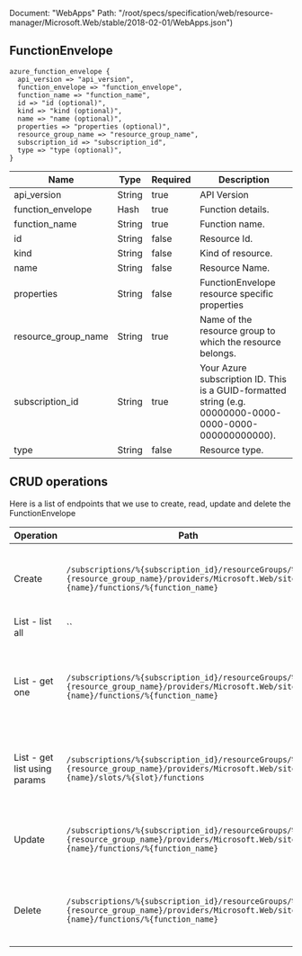 Document: "WebApps"
Path: "/root/specs/specification/web/resource-manager/Microsoft.Web/stable/2018-02-01/WebApps.json")

## FunctionEnvelope

```puppet
azure_function_envelope {
  api_version => "api_version",
  function_envelope => "function_envelope",
  function_name => "function_name",
  id => "id (optional)",
  kind => "kind (optional)",
  name => "name (optional)",
  properties => "properties (optional)",
  resource_group_name => "resource_group_name",
  subscription_id => "subscription_id",
  type => "type (optional)",
}
```

| Name        | Type           | Required       | Description       |
| ------------- | ------------- | ------------- | ------------- |
|api_version | String | true | API Version |
|function_envelope | Hash | true | Function details. |
|function_name | String | true | Function name. |
|id | String | false | Resource Id. |
|kind | String | false | Kind of resource. |
|name | String | false | Resource Name. |
|properties | String | false | FunctionEnvelope resource specific properties |
|resource_group_name | String | true | Name of the resource group to which the resource belongs. |
|subscription_id | String | true | Your Azure subscription ID. This is a GUID-formatted string (e.g. 00000000-0000-0000-0000-000000000000). |
|type | String | false | Resource type. |



## CRUD operations

Here is a list of endpoints that we use to create, read, update and delete the FunctionEnvelope

| Operation | Path | Verb | Description | OperationID |
| ------------- | ------------- | ------------- | ------------- | ------------- |
|Create|`/subscriptions/%{subscription_id}/resourceGroups/%{resource_group_name}/providers/Microsoft.Web/sites/%{name}/functions/%{function_name}`|Put|Create function for web site, or a deployment slot.|WebApps_CreateFunction|
|List - list all|``||||
|List - get one|`/subscriptions/%{subscription_id}/resourceGroups/%{resource_group_name}/providers/Microsoft.Web/sites/%{name}/functions/%{function_name}`|Get|Get function information by its ID for web site, or a deployment slot.|WebApps_GetFunction|
|List - get list using params|`/subscriptions/%{subscription_id}/resourceGroups/%{resource_group_name}/providers/Microsoft.Web/sites/%{name}/slots/%{slot}/functions`|Get|List the functions for a web site, or a deployment slot.|WebApps_ListInstanceFunctionsSlot|
|Update|`/subscriptions/%{subscription_id}/resourceGroups/%{resource_group_name}/providers/Microsoft.Web/sites/%{name}/functions/%{function_name}`|Put|Create function for web site, or a deployment slot.|WebApps_CreateFunction|
|Delete|`/subscriptions/%{subscription_id}/resourceGroups/%{resource_group_name}/providers/Microsoft.Web/sites/%{name}/functions/%{function_name}`|Delete|Delete a function for web site, or a deployment slot.|WebApps_DeleteFunction|